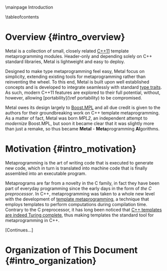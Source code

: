 \mainpage Introduction

\tableofcontents

Overview {#intro_overview}
================================================================================

Metal is a collection of small, closely related [C++11] template
metaprogramming modules.
Header-only and depending solely on C++ standard libraries,
Metal is lightweight and easy to deploy.

Designed to make type metaprogramming feel easy, Metal focus on simplicity,
extending existing tools for metaprogramming rather than reinventing the wheel.
To this end, Metal is built upon well established concepts and is developed to
integrate seamlessly with standard [type traits].
As such, modern C++11 features are explored to their full potential, without,
however, allowing [portability](\ref portability) to be compromised.

Metal owes its design largely to [Boost.MPL] and all due credit is given to the
authors for their groundbreaking work on C++ template metaprogramming.
As a matter of fact, Metal was born *MPL2*,
an independent attempt to *modernize* Boost.MPL, but
soon it became clear that it was slightly more than just a remake,
so thus became **Metal** - <b>Meta</b>programming
<b>Al</b>gorithms.

Motivation {#intro_motivation}
================================================================================

Metaprogramming is the art of writing code that is executed to generate new
code, which in turn is translated into machine code that is finally assembled
into an executable program.

Metaprograms are far from a novelty in the C family, in fact they have been part
of everyday programming since the early days in the form of
*the C preprocessor*.
In C++, metaprogramming was taken to a whole new level with the development of
[template metaprogramming][tmp], a technique that employs templates to
perform computations during compilation time.
Contrary to the C preprocessor, it has long been noticed that
[C++ templates are indeed Turing complete][tmp.turing], thus making templates
the standard tool for metaprogramming in C++.

[Continues...]


Organization of This Document {#intro_organization}
================================================================================

[C++11]:            http://en.wikipedia.org/wiki/C%2B%2B11
[type traits]:      http://en.cppreference.com/w/cpp/header/type_traits
[Boost.MPL]:        http://www.boost.org/doc/libs/1_58_0/libs/mpl/doc/
[tmp]:              https://en.wikipedia.org/wiki/Template_metaprogramming
[tmp.turing]:       http://ubietylab.net/ubigraph/content/Papers/pdf/CppTuring.pdf
